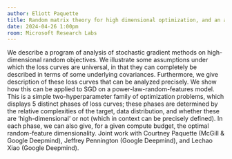```yaml
---
author: Eliott Paquette
title: Random matrix theory for high dimensional optimization, and an application to scaling laws
date: 2024-04-26 1:00pm
room: Microsoft Research Labs
---
```


We describe a program of analysis of stochastic gradient methods on high-dimensional random objectives. We illustrate some assumptions under which the loss curves are universal, in that they can completely be described in terms of some underlying covariances.  Furthermore, we give description of these loss curves that can be analyzed precisely.
We show how this can be applied to SGD on a power-law-random-features model. This is a simple two-hyperparameter family of optimization problems, which displays 5 distinct phases of loss curves; these phases are determined by the relative complexities of the target, data distribution, and whether these are ‘high-dimensional’ or not (which in context can be precisely defined). In each phase, we can also give, for a given compute budget, the optimal random-feature dimensionality.
Joint work with Courtney Paquette (McGill & Google Deepmind), Jeffrey Pennington (Google Deepmind), and Lechao Xiao (Google Deepmind).
